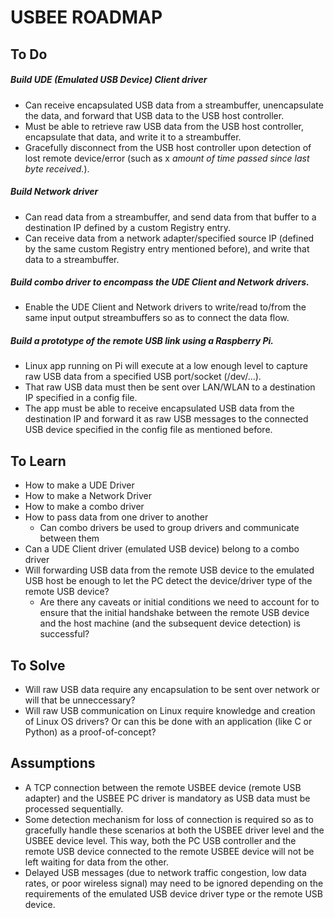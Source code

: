 # USBEE ROADMAP

## To Do
##### Build UDE (Emulated USB Device) Client driver
- Can receive encapsulated USB data from a streambuffer, unencapsulate the data, and forward that USB data to the USB host controller.
- Must be able to retrieve raw USB data from the USB host controller, encapsulate that data, and write it to a streambuffer.
- Gracefully disconnect from the USB host controller upon detection of lost remote device/error (such as x *amount of time passed since last byte received.*).
##### Build Network driver
- Can read data from a streambuffer, and send data from that buffer to a destination IP defined by a custom Registry entry.
- Can receive data from a network adapter/specified source IP (defined by the same custom Registry entry mentioned before), and write that data to a streambuffer.

##### Build combo driver to encompass the UDE Client and Network drivers.
- Enable the UDE Client and Network drivers to write/read to/from the same input output streambuffers so as to connect the data flow.

##### Build a prototype of the remote USB link using a Raspberry Pi.
- Linux app running on Pi will execute at a low enough level to capture raw USB data from a specified USB port/socket (/dev/...).
- That raw USB data must then be sent over LAN/WLAN to a destination IP specified in a config file.
- The app must be able to receive encapsulated USB data from the destination IP and forward it as raw USB messages to the connected USB device specified in the config file as mentioned before.

## To Learn
- How to make a UDE Driver
- How to make a Network Driver
- How to make a combo driver
- How to pass data from one driver to another
    - Can combo drivers be used to group drivers and communicate between them
- Can a UDE Client driver (emulated USB device) belong to a combo driver
- Will forwarding USB data from the remote USB device to the emulated USB host be enough to let the PC detect the device/driver type of the remote USB device?
    - Are there any caveats or initial conditions we need to account for to ensure that the initial handshake between the remote USB device and the host machine (and the subsequent device detection) is successful?

## To Solve
- Will raw USB data require any encapsulation to be sent over network or will that be unneccessary?
- Will raw USB communication on Linux require knowledge and creation of Linux OS drivers? Or can this be done with an application (like C or Python) as a proof-of-concept?

## Assumptions
- A TCP connection between the remote USBEE device (remote USB adapter) and the USBEE PC driver is mandatory as USB data must be processed sequentially.
- Some detection mechanism for loss of connection is required so as to gracefully handle these scenarios at both the USBEE driver level and the USBEE device level. This way, both the PC USB controller and the remote USB device connected to the remote USBEE device will not be left waiting for data from the other.
- Delayed USB messages (due to network traffic congestion, low data rates, or poor wireless signal) may need to be ignored depending on the requirements of the emulated USB device driver type or the remote USB device.
